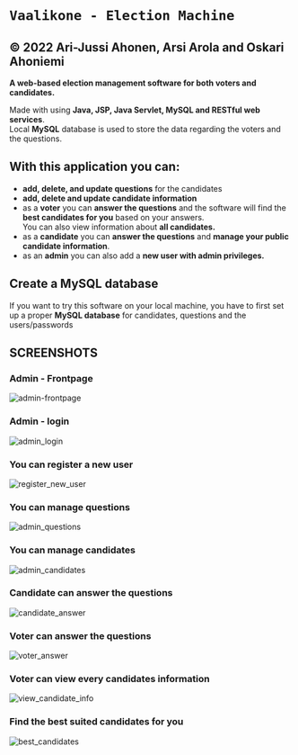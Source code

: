 # `Vaalikone - Election Machine`
## &copy; 2022 Ari-Jussi Ahonen, Arsi Arola and Oskari Ahoniemi
**A web-based election management software for both voters and candidates.**

Made with using **Java, JSP, Java Servlet, MySQL and RESTful web services**.<br/>
Local **MySQL** database is used to store the data regarding the voters and the questions. 

## With this application you can:
- **add, delete, and update questions** for the candidates
- **add, delete and update candidate information**
- as a **voter** you can **answer the questions** and the software will find the **best candidates for you** based on your answers.<br/>
You can also view information about **all candidates.**
- as a **candidate** you can **answer the questions** and **manage your public candidate information**.
- as an **admin** you can also add a **new user with admin privileges.**


## Create a MySQL database
If you want to try this software on your local machine, you have to first set up a proper **MySQL database** for candidates, questions and the users/passwords


## **SCREENSHOTS**

### Admin - Frontpage
![admin-frontpage](https://user-images.githubusercontent.com/102353086/218411959-605ac81b-b72a-4616-a447-f726fc735fdb.JPG)

### Admin - login
![admin_login](https://user-images.githubusercontent.com/102353086/218412103-79832769-d911-4319-9ed3-05517c96dc60.JPG)

### You can register a new user
![register_new_user](https://user-images.githubusercontent.com/102353086/218412916-d76e0143-ef01-41b8-93d9-1b868978b3e2.JPG)

### You can manage questions
![admin_questions](https://user-images.githubusercontent.com/102353086/218412313-2488bd5e-8dc6-47e4-bba7-09d782f0f9e2.JPG)

### You can manage candidates
![admin_candidates](https://user-images.githubusercontent.com/102353086/218412530-c8008717-78ec-4619-878c-fd7bc29388ee.JPG)

### Candidate can answer the questions
![candidate_answer](https://user-images.githubusercontent.com/102353086/218412613-c241373c-f6ef-4a0e-a6c2-698c775e5ff3.JPG)

### Voter can answer the questions
![voter_answer](https://user-images.githubusercontent.com/102353086/218413083-96b4075a-d6a7-42f9-aa17-a0e083b014d2.JPG)

### Voter can view every candidates information
![view_candidate_info](https://user-images.githubusercontent.com/102353086/218414476-1c5307ad-3813-4c84-8cba-b38d44e6f969.jpg)

### Find the best suited candidates for you
![best_candidates](https://user-images.githubusercontent.com/102353086/218413273-0c82a437-c518-44e2-8935-c86818166c2f.JPG)


